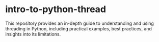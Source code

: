 # intro-to-python-thread
This repository provides an in-depth guide to understanding and using threading in Python, including practical examples, best practices, and insights into its limitations.
